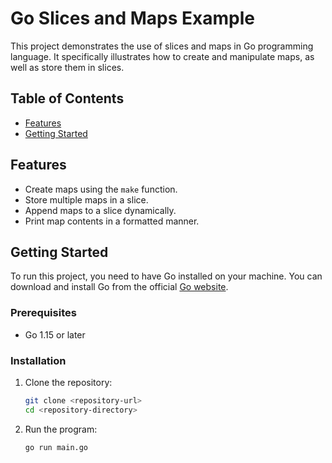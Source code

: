 # Go Slices and Maps Example

This project demonstrates the use of slices and maps in Go programming language. It specifically illustrates how to create and manipulate maps, as well as store them in slices.

## Table of Contents
- [Features](#features)
- [Getting Started](#getting-started)


## Features
- Create maps using the `make` function.
- Store multiple maps in a slice.
- Append maps to a slice dynamically.
- Print map contents in a formatted manner.

## Getting Started

To run this project, you need to have Go installed on your machine. You can download and install Go from the official [Go website](https://golang.org/dl/).

### Prerequisites
- Go 1.15 or later

### Installation

1. Clone the repository:
    ```bash
    git clone <repository-url>
    cd <repository-directory>
    ```

2. Run the program:
    ```bash
    go run main.go
    ```
